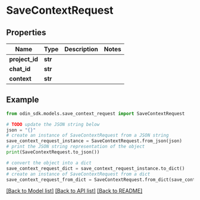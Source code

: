 # SaveContextRequest


## Properties

Name | Type | Description | Notes
------------ | ------------- | ------------- | -------------
**project_id** | **str** |  | 
**chat_id** | **str** |  | 
**context** | **str** |  | 

## Example

```python
from odin_sdk.models.save_context_request import SaveContextRequest

# TODO update the JSON string below
json = "{}"
# create an instance of SaveContextRequest from a JSON string
save_context_request_instance = SaveContextRequest.from_json(json)
# print the JSON string representation of the object
print(SaveContextRequest.to_json())

# convert the object into a dict
save_context_request_dict = save_context_request_instance.to_dict()
# create an instance of SaveContextRequest from a dict
save_context_request_from_dict = SaveContextRequest.from_dict(save_context_request_dict)
```
[[Back to Model list]](../README.md#documentation-for-models) [[Back to API list]](../README.md#documentation-for-api-endpoints) [[Back to README]](../README.md)


